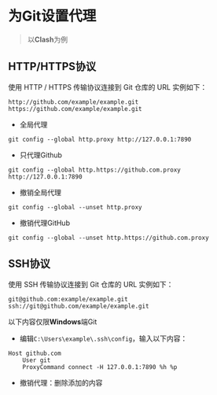 # 为Git设置代理

> 以**Clash**为例  

## HTTP/HTTPS协议  
使用 HTTP / HTTPS 传输协议连接到 Git 仓库的 URL 实例如下：  
```
http://github.com/example/example.git
https://github.com/example/example.git
```
 
+ 全局代理  
```
git config --global http.proxy http://127.0.0.1:7890
```
+ 只代理Github  
```
git config --global http.https://github.com.proxy http://127.0.0.1:7890
```
+ 撤销全局代理  
```
git config --global --unset http.proxy
```
+ 撤销代理GitHub
```
git config --global --unset http.https://github.com.proxy
```


## SSH协议  
使用 SSH 传输协议连接到 Git 仓库的 URL 实例如下：
```
git@github.com:example/example.git
ssh://git@github.com/example/example.git
```

以下内容仅限**Windows**端Git  
+ 编辑`C:\Users\example\.ssh\config`，输入以下内容：  
```
Host github.com
    User git
    ProxyCommand connect -H 127.0.0.1:7890 %h %p
```
+ 撤销代理：删除添加的内容